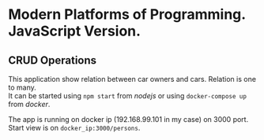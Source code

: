 # Modern Platforms of Programming. JavaScript Version.
## CRUD Operations

This application show relation between car owners and cars. Relation is one to many.  
It can be started using `npm start` from *nodejs* or using `docker-compose up` from *docker*.  

The app is running on docker ip (192.168.99.101 in my case) on 3000 port.  
Start view is on `docker_ip:3000/persons`.